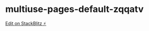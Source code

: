 # multiuse-pages-default-zqqatv

[Edit on StackBlitz ⚡️](https://stackblitz.com/edit/multiuse-pages-default-zqqatv)
